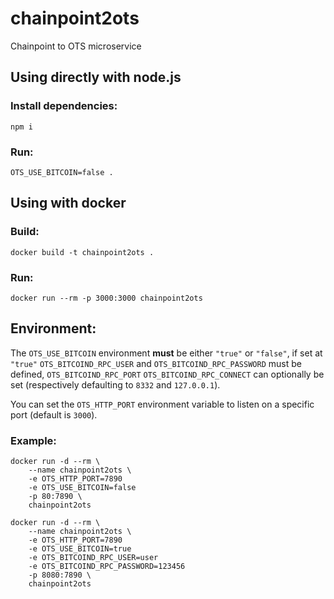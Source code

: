 # chainpoint2ots
Chainpoint to OTS microservice

## Using directly with node.js

### Install dependencies:
    npm i

### Run:
    OTS_USE_BITCOIN=false .

## Using with docker

### Build:
    docker build -t chainpoint2ots .

### Run:
    docker run --rm -p 3000:3000 chainpoint2ots

## Environment:

The `OTS_USE_BITCOIN` environment **must** be either `"true"` or `"false"`, if set at `"true"` `OTS_BITCOIND_RPC_USER` and `OTS_BITCOIND_RPC_PASSWORD` must be defined, `OTS_BITCOIND_RPC_PORT` `OTS_BITCOIND_RPC_CONNECT` can optionally be set (respectively defaulting to `8332` and `127.0.0.1`).

You can set the `OTS_HTTP_PORT` environment variable to listen on a specific port (default is `3000`).

### Example:

```
docker run -d --rm \
    --name chainpoint2ots \
    -e OTS_HTTP_PORT=7890
    -e OTS_USE_BITCOIN=false
    -p 80:7890 \
    chainpoint2ots
```

```
docker run -d --rm \
    --name chainpoint2ots \
    -e OTS_HTTP_PORT=7890
    -e OTS_USE_BITCOIN=true
    -e OTS_BITCOIND_RPC_USER=user
    -e OTS_BITCOIND_RPC_PASSWORD=123456
    -p 8080:7890 \
    chainpoint2ots
```
